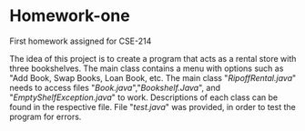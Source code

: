 # Homework-one
First homework assigned for CSE-214

The idea of this project is to create a program that acts as a rental store with three bookshelves. The main class contains a menu with options such as "Add Book, Swap Books, Loan Book, etc.
The main class "*RipoffRental.java*" needs to access files "*Book.java*","*Bookshelf.Java*", and "*EmptyShelfException.java*" to work.
Descriptions of each class can be found in the respective file.
File "*test.java*" was provided, in order to test the program for errors.

